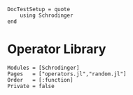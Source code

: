 ```@meta
DocTestSetup = quote
    using Schrodinger
end
```
# Operator Library

```@autodocs
Modules = [Schrodinger]
Pages   = ["operators.jl","random.jl"]
Order   = [:function]
Private = false
```

